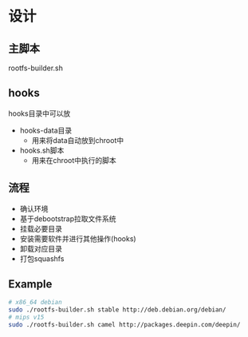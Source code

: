 # 设计

## 主脚本

rootfs-builder.sh

## hooks

hooks目录中可以放

+ hooks-data目录
  + 用来将data自动放到chroot中
+ hooks.sh脚本
  + 用来在chroot中执行的脚本
  
## 流程

+ 确认环境
+ 基于debootstrap拉取文件系统
+ 挂载必要目录
+ 安装需要软件并进行其他操作(hooks)
+ 卸载对应目录
+ 打包squashfs
  
## Example

```bash
# x86_64 debian
sudo ./rootfs-builder.sh stable http://deb.debian.org/debian/
# mips v15
sudo ./rootfs-builder.sh camel http://packages.deepin.com/deepin/
```

